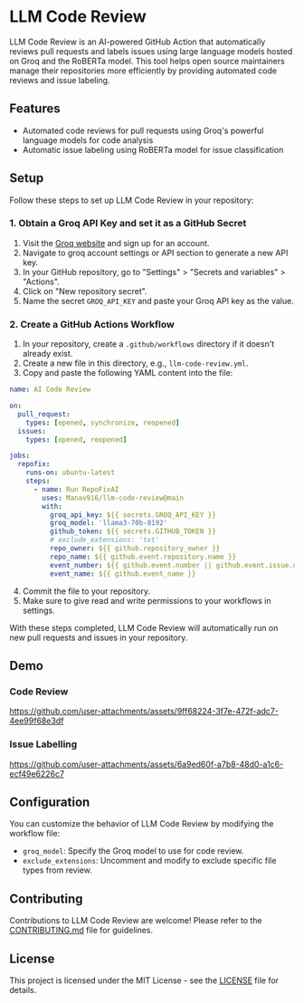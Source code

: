 # LLM Code Review

LLM Code Review is an AI-powered GitHub Action that automatically reviews pull requests and labels issues using large language models hosted on Groq and the RoBERTa model. This tool helps open source maintainers manage their repositories more efficiently by providing automated code reviews and issue labeling.

## Features

- Automated code reviews for pull requests using Groq's powerful language models for code analysis
- Automatic issue labeling using RoBERTa model for issue classification

## Setup

Follow these steps to set up LLM Code Review in your repository:

### 1. Obtain a Groq API Key and set it as a GitHub Secret

1. Visit the [Groq website](https://console.groq.com) and sign up for an account.
2. Navigate to groq account settings or API section to generate a new API key.
3. In your GitHub repository, go to "Settings" > "Secrets and variables" > "Actions".
4. Click on "New repository secret".
5. Name the secret `GROQ_API_KEY` and paste your Groq API key as the value.

### 2. Create a GitHub Actions Workflow

1. In your repository, create a `.github/workflows` directory if it doesn't already exist.
2. Create a new file in this directory, e.g., `llm-code-review.yml`.
3. Copy and paste the following YAML content into the file:
```yaml
name: AI Code Review

on:
  pull_request:
    types: [opened, synchronize, reopened]
  issues:
    types: [opened, reopened]

jobs:
  repofix:
    runs-on: ubuntu-latest
    steps:
      - name: Run RepoFixAI
        uses: Manav916/llm-code-review@main
        with:
          groq_api_key: ${{ secrets.GROQ_API_KEY }}
          groq_model: 'llama3-70b-8192'
          github_token: ${{ secrets.GITHUB_TOKEN }}
          # exclude_extensions: 'txt'
          repo_owner: ${{ github.repository_owner }}
          repo_name: ${{ github.event.repository.name }}
          event_number: ${{ github.event.number || github.event.issue.number }} # when listening for both pull requests and issues
          event_name: ${{ github.event_name }}
```
4. Commit the file to your repository.
5. Make sure to give read and write permissions to your workflows in settings.

With these steps completed, LLM Code Review will automatically run on new pull requests and issues in your repository.

## Demo
### Code Review


https://github.com/user-attachments/assets/9ff68224-3f7e-472f-adc7-4ee99f68e3df


### Issue Labelling


https://github.com/user-attachments/assets/6a9ed60f-a7b8-48d0-a1c6-ecf49e6226c7


## Configuration

You can customize the behavior of LLM Code Review by modifying the workflow file:

- `groq_model`: Specify the Groq model to use for code review.
- `exclude_extensions`: Uncomment and modify to exclude specific file types from review.

## Contributing

Contributions to LLM Code Review are welcome! Please refer to the [CONTRIBUTING.md](CONTRIBUTING.md) file for guidelines.

## License

This project is licensed under the MIT License - see the [LICENSE](LICENSE) file for details.
